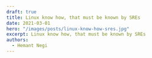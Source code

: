 ```yaml
---
draft: true
title: Linux know how, that must be known by SREs
date: 2021-03-01
hero: "/images/posts/linux-know-how-sres.jpg"
excerpt: Linux know how, that must be known by SREs
authors:
  - Hemant Negi
---
```

